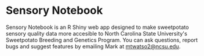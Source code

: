 # Sensory Notebook

Sensory Notebook is an R Shiny web app designed to make sweetpotato sensory quality data more accesible to North Carolina State University's Sweetpotato Breeding and Genetics Program. You can ask questions, report bugs and suggest features by emailing Mark at mtwatso2@ncsu.edu.